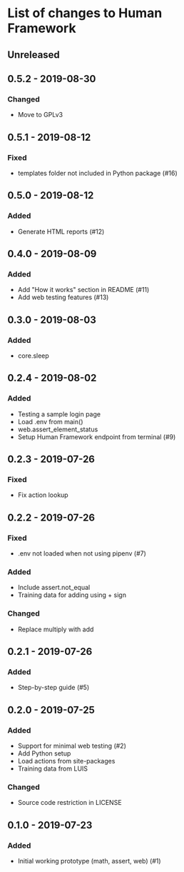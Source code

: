 # List of changes to Human Framework

## Unreleased

## 0.5.2 - 2019-08-30
### Changed
- Move to GPLv3

## 0.5.1 - 2019-08-12
### Fixed
- templates folder not included in Python package (#16)

## 0.5.0 - 2019-08-12
### Added
- Generate HTML reports (#12)

## 0.4.0 - 2019-08-09
### Added
- Add "How it works" section in README (#11)
- Add web testing features (#13)

## 0.3.0 - 2019-08-03
### Added
- core.sleep

## 0.2.4 - 2019-08-02
### Added
- Testing a sample login page
- Load .env from main()
- web.assert_element_status
- Setup Human Framework endpoint from terminal (#9)

## 0.2.3 - 2019-07-26
### Fixed
- Fix action lookup

## 0.2.2 - 2019-07-26
### Fixed
- .env not loaded when not using pipenv (#7)

### Added 
- Include assert.not_equal
- Training data for adding using + sign

### Changed
- Replace multiply with add

## 0.2.1 - 2019-07-26
### Added
- Step-by-step guide (#5)

## 0.2.0 - 2019-07-25
### Added
- Support for minimal web testing (#2)
- Add Python setup
- Load actions from site-packages
- Training data from LUIS

### Changed
- Source code restriction in LICENSE

## 0.1.0 - 2019-07-23
### Added
- Initial working prototype (math, assert, web) (#1)
